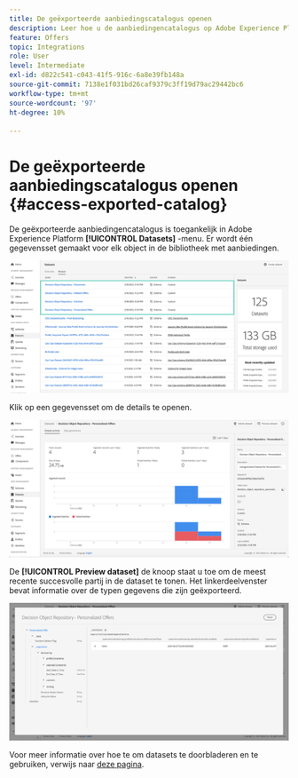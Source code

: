```yaml
---
title: De geëxporteerde aanbiedingscatalogus openen
description: Leer hoe u de aanbiedingencatalogus op Adobe Experience Platform kunt openen nadat deze is geëxporteerd.
feature: Offers
topic: Integrations
role: User
level: Intermediate
exl-id: d822c541-c043-41f5-916c-6a8e39fb148a
source-git-commit: 7138e1f031bd26caf9379c3ff19d79ac29442bc6
workflow-type: tm+mt
source-wordcount: '97'
ht-degree: 10%

---
```


# De geëxporteerde aanbiedingscatalogus openen {#access-exported-catalog}

De geëxporteerde aanbiedingencatalogus is toegankelijk in Adobe Experience Platform **[!UICONTROL Datasets]** -menu. Er wordt één gegevensset gemaakt voor elk object in de bibliotheek met aanbiedingen.

![](../../assets/datasets-list.png)

Klik op een gegevensset om de details te openen.

![](../../assets/dataset-activity.png)

De **[!UICONTROL Preview dataset]** de knoop staat u toe om de meest recente succesvolle partij in de dataset te tonen. Het linkerdeelvenster bevat informatie over de typen gegevens die zijn geëxporteerd.

![](../../assets/dataset-preview.png)

Voor meer informatie over hoe te om datasets te doorbladeren en te gebruiken, verwijs naar [deze pagina](../../get-started-datasets.md).
